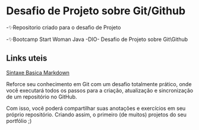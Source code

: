 #  Desafio de Projeto sobre Git/Github

-:sparkles:Repositorio criado para o desafio de Projeto

-:sparkles:Bootcamp Start Woman Java -DIO- Desafio de Projeto sobre Git\Github

## Links uteis
[Sintaxe Basica Markdown](https://www.markdownguide.org/basic-syntax/)


Reforce seu conhecimento em Git com um desafio totalmente
prático, onde você executará todos os passos para a criação,
atualização e sincronização de um repositório no GitHub.

Com isso, você poderá compartilhar suas anotações e exercícios em
seu próprio repositório. Criando assim, o primeiro (de muitos)
projetos do seu portfólio ;)
